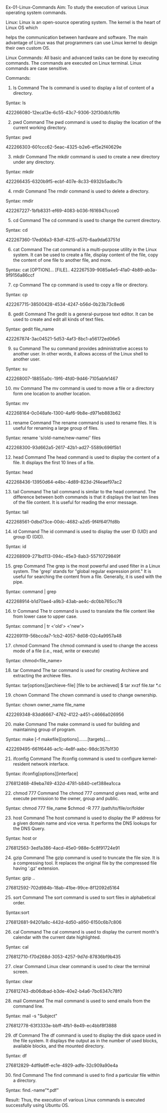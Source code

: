 Ex-01-Linux-Commands
Aim:
To study the execution of various Linux operating system commands.

Linux:
Linux is an open-source operating system. The kernel is the heart of Linux OS which

helps the communication between hardware and software. The main advantage of Linux was that programmers can use Linux kernel to design their own custom OS.

Linux Commands: All basic and advanced tasks can be done by executing commands. The commands are executed on Linux terminal. Linux commands are case sensitive.

Commands:
1) ls Command
The ls command is used to display a list of content of a directory.

Syntax: ls

422266080-12eca13e-6c55-43c7-9306-32f30db1cf9b

2) pwd Command
The pwd command is used to display the location of the current working directory.

Syntax: pwd

422266303-601ccc62-5eac-4325-b2e6-ef5e2f40629e

3) mkdir Command
The mkdir command is used to create a new directory under any directory.

Syntax: mkdir

422266435-6320b9f5-ecbf-407e-8c33-6932b5adbc7b

4) rmdir Command
The rmdir command is used to delete a directory.

Syntax: rmdir

422267227-1bfb8331-ef69-4083-b036-f616947ccce0

5) cd Command
The cd command is used to change the current directory.

Syntax: cd

422267360-17ed06a3-83df-4215-a570-6aa9da63751d

6) cat Command
The cat command is a multi-purpose utility in the Linux system. It can be used to create a file, display content of the file, copy the content of one file to another file, and more.

Syntax: cat [OPTION]... [FILE].. 422267539-9085a4e5-41a0-4b89-ab3a-9f9156a86ccf

7) cp Command
The cp command is used to copy a file or directory.

Syntax: cp

422267715-38500428-4534-4247-b56d-0b23b73c8ed6

8) gedit Command
The gedit is a general-purpose text editor. It can be used to create and edit all kinds of text files.

Syntax: gedit file_name

422267874-3ac04521-5d53-4af3-8bc1-a56172ed06e5

9) su Command
The su command provides administrative access to another user. In other words, it allows access of the Linux shell to another user.

Syntax: su

422268007-18855a0c-19f6-4fd0-9d46-7105abfe1467

10) mv Command
The mv command is used to move a file or a directory form one location to another location.

Syntax: mv

422268164-0c048afe-1300-4af6-9b8e-d971eb883b62

11) rename Command
The rename command is used to rename files. It is useful for renaming a large group of files.

Syntax: rename 's/old-name/new-name/' files

422268300-93d662a5-2617-42b1-ad27-5589c696f5b1

12) head Command
The head command is used to display the content of a file. It displays the first 10 lines of a file.

Syntax: head

422268436-13950d64-e4bc-4d89-823d-2f4eaef97ac2

13) tail Command
The tail command is similar to the head command. The difference between both commands is that it displays the last ten lines of the file content. It is useful for reading the error message.

Syntax: tail

422268561-0dbd73ce-00dc-4682-a2d5-9f4f64f7fd8b

14) id Command
The id command is used to display the user ID (UID) and group ID (GID).

Syntax: id

422268909-271bd113-094c-45e3-8ab3-55710729849f

15) grep Command
The grep is the most powerful and used filter in a Linux system. The 'grep' stands for "global regular expression print." It is useful for searching the content from a file. Generally, it is used with the pipe.

Syntax: command | grep

422268914-b1d70ae4-a9b3-43ab-ae4c-dc0bb765cc78

16) tr Command
The tr command is used to translate the file content like from lower case to upper case.

Syntax: command | tr <'old'> <'new'>

422269119-56bccda7-1cb2-4057-8d08-02c4a9957a48

17) chmod Command
The chmod command is used to change the access mode of a file (i.e., read, write or execute)

Syntax: chmod<file_name>

18) tar Command
The tar command is used for creating Archieve and extracting the archieve files.

Syntax: tar[options][archieve-file] [file to be archieved] $ tar xvzf file.tar *.c

19) chown Command
The chown command is used to change ownership.

Syntax: chown owner_name file_name

422269348-83dd6667-4762-4122-a451-c4666a026956

20) make Command
The make command is used for building and maintaining group of program.

Syntax: make [-f makefile][options]…….[targets]….

422269495-661f6446-ac1c-4e8f-aabc-98dc357b1f30

21) ifconfig Command
The ifconfig command is used to configure kernel-resident network interface.

Syntax: ifconfig[options][interface]

276812468-49eba749-432d-4781-b840-cef388ea1cca

22) chmod 777 Command
The chmod 777 command gives read, write and execute permission to the owner, group and public.

Syntax: chmod 777 file_name $chmod -R 777 /path/to/file/or/folder

23) host Command
The host command is used to display the IP address for a given domain name and vice versa. It performs the DNS lookups for the DNS Query.

Syntax: host or

276812563-3ed1a386-4acd-45e0-988e-5c8f91724e91

24) gzip Command
The gzip command is used to truncate the file size. It is a compressing tool. It replaces the original file by the compressed file having '.gz' extension.

Syntax: gzip ..

276812592-702d984b-18ab-41be-99ce-8f12092d5164

25) sort Command
The sort command is used to sort files in alphabetical order.

Syntax:sort

276812681-94201a8c-442d-4d50-a950-6150c6b7c806

26) cal Command
The cal command is used to display the current month's calendar with the current date highlighted.

Syntax: cal

276812710-f70d268d-3053-4257-9d7d-87836bf9b435

27) clear Command
Linux clear command is used to clear the terminal screen.

Syntax: clear

276812743-db06dbad-b3de-40e2-b4a6-7bc6347c78f0

28) mail Command
The mail command is used to send emails from the command line.

Syntax: mail -s "Subject"

276812778-63f3333e-bbff-4fb1-8e49-ec4bbf8f3888

29) df Command
The df command is used to display the disk space used in the file system. It displays the output as in the number of used blocks, available blocks, and the mounted directory.

Syntax: df

276812829-4df9a6ff-ec1e-4929-adfe-32c909a90e4a

30) find Command
The find command is used to find a particular file within a directory.

Syntax: find.-name”*.pdf”

Result:
Thus, the execution of various Linux commands is executed successfully using Ubuntu OS.
